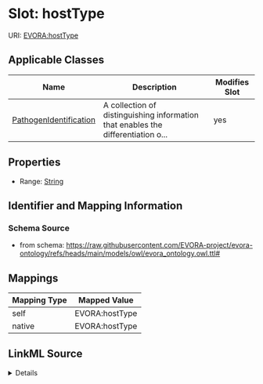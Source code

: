 

# Slot: hostType



URI: [EVORA:hostType](https://raw.githubusercontent.com/EVORA-project/evora-ontology/refs/heads/main/models/owl/evora_ontology.owl.ttl#hostType)



<!-- no inheritance hierarchy -->





## Applicable Classes

| Name | Description | Modifies Slot |
| --- | --- | --- |
| [PathogenIdentification](PathogenIdentification.md) | A collection of distinguishing information that enables the differentiation o... |  yes  |







## Properties

* Range: [String](String.md)





## Identifier and Mapping Information







### Schema Source


* from schema: https://raw.githubusercontent.com/EVORA-project/evora-ontology/refs/heads/main/models/owl/evora_ontology.owl.ttl#




## Mappings

| Mapping Type | Mapped Value |
| ---  | ---  |
| self | EVORA:hostType |
| native | EVORA:hostType |




## LinkML Source

<details>
```yaml
name: hostType
from_schema: https://raw.githubusercontent.com/EVORA-project/evora-ontology/refs/heads/main/models/owl/evora_ontology.owl.ttl#
rank: 1000
alias: hostType
domain_of:
- PathogenIdentification
range: string

```
</details>